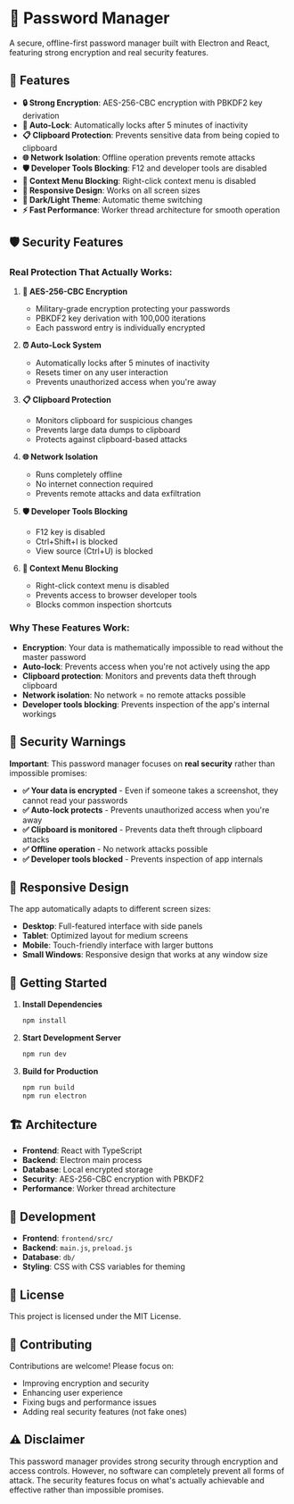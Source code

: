 # 🔐 Password Manager

A secure, offline-first password manager built with Electron and React, featuring strong encryption and real security features.

## 🚀 Features

- **🔒 Strong Encryption**: AES-256-CBC encryption with PBKDF2 key derivation
- **🔄 Auto-Lock**: Automatically locks after 5 minutes of inactivity
- **📋 Clipboard Protection**: Prevents sensitive data from being copied to clipboard
- **🌐 Network Isolation**: Offline operation prevents remote attacks
- **🛡️ Developer Tools Blocking**: F12 and developer tools are disabled
- **🚫 Context Menu Blocking**: Right-click context menu is disabled
- **📱 Responsive Design**: Works on all screen sizes
- **🌙 Dark/Light Theme**: Automatic theme switching
- **⚡ Fast Performance**: Worker thread architecture for smooth operation

## 🛡️ Security Features

### **Real Protection That Actually Works:**

1. **🔐 AES-256-CBC Encryption**

   - Military-grade encryption protecting your passwords
   - PBKDF2 key derivation with 100,000 iterations
   - Each password entry is individually encrypted

2. **⏰ Auto-Lock System**

   - Automatically locks after 5 minutes of inactivity
   - Resets timer on any user interaction
   - Prevents unauthorized access when you're away

3. **📋 Clipboard Protection**

   - Monitors clipboard for suspicious changes
   - Prevents large data dumps to clipboard
   - Protects against clipboard-based attacks

4. **🌐 Network Isolation**

   - Runs completely offline
   - No internet connection required
   - Prevents remote attacks and data exfiltration

5. **🛡️ Developer Tools Blocking**

   - F12 key is disabled
   - Ctrl+Shift+I is blocked
   - View source (Ctrl+U) is blocked

6. **🚫 Context Menu Blocking**
   - Right-click context menu is disabled
   - Prevents access to browser developer tools
   - Blocks common inspection shortcuts

### **Why These Features Work:**

- **Encryption**: Your data is mathematically impossible to read without the master password
- **Auto-lock**: Prevents access when you're not actively using the app
- **Clipboard protection**: Monitors and prevents data theft through clipboard
- **Network isolation**: No network = no remote attacks possible
- **Developer tools blocking**: Prevents inspection of the app's internal workings

## 🚨 Security Warnings

**Important**: This password manager focuses on **real security** rather than impossible promises:

- **✅ Your data is encrypted** - Even if someone takes a screenshot, they cannot read your passwords
- **✅ Auto-lock protects** - Prevents unauthorized access when you're away
- **✅ Clipboard is monitored** - Prevents data theft through clipboard attacks
- **✅ Offline operation** - No network attacks possible
- **✅ Developer tools blocked** - Prevents inspection of app internals

## 📱 Responsive Design

The app automatically adapts to different screen sizes:

- **Desktop**: Full-featured interface with side panels
- **Tablet**: Optimized layout for medium screens
- **Mobile**: Touch-friendly interface with larger buttons
- **Small Windows**: Responsive design that works at any window size

## 🚀 Getting Started

1. **Install Dependencies**

   ```bash
   npm install
   ```

2. **Start Development Server**

   ```bash
   npm run dev
   ```

3. **Build for Production**
   ```bash
   npm run build
   npm run electron
   ```

## 🏗️ Architecture

- **Frontend**: React with TypeScript
- **Backend**: Electron main process
- **Database**: Local encrypted storage
- **Security**: AES-256-CBC encryption with PBKDF2
- **Performance**: Worker thread architecture

## 🔧 Development

- **Frontend**: `frontend/src/`
- **Backend**: `main.js`, `preload.js`
- **Database**: `db/`
- **Styling**: CSS with CSS variables for theming

## 📄 License

This project is licensed under the MIT License.

## 🤝 Contributing

Contributions are welcome! Please focus on:

- Improving encryption and security
- Enhancing user experience
- Fixing bugs and performance issues
- Adding real security features (not fake ones)

## ⚠️ Disclaimer

This password manager provides strong security through encryption and access controls. However, no software can completely prevent all forms of attack. The security features focus on what's actually achievable and effective rather than impossible promises.
